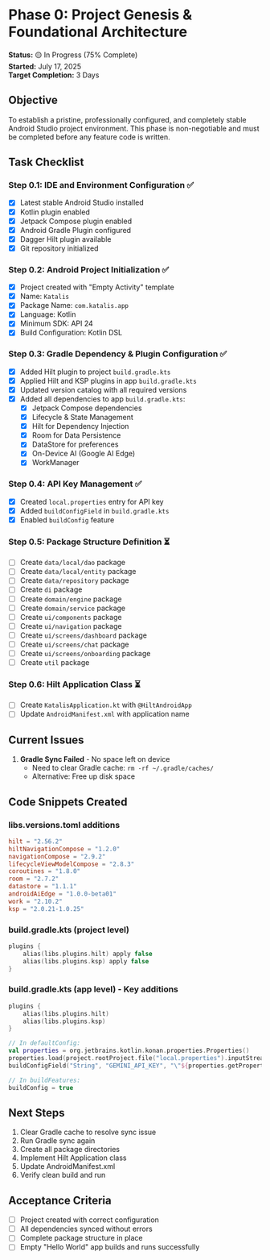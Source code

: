# Phase 0: Project Genesis & Foundational Architecture

**Status:** 🟡 In Progress (75% Complete)  
**Started:** July 17, 2025  
**Target Completion:** 3 Days

## Objective

To establish a pristine, professionally configured, and completely stable Android Studio project
environment. This phase is non-negotiable and must be completed before any feature code is written.

## Task Checklist

### Step 0.1: IDE and Environment Configuration ✅

- [x] Latest stable Android Studio installed
- [x] Kotlin plugin enabled
- [x] Jetpack Compose plugin enabled
- [x] Android Gradle Plugin configured
- [x] Dagger Hilt plugin available
- [x] Git repository initialized

### Step 0.2: Android Project Initialization ✅

- [x] Project created with "Empty Activity" template
- [x] Name: `Katalis`
- [x] Package Name: `com.katalis.app`
- [x] Language: Kotlin
- [x] Minimum SDK: API 24
- [x] Build Configuration: Kotlin DSL

### Step 0.3: Gradle Dependency & Plugin Configuration ✅

- [x] Added Hilt plugin to project `build.gradle.kts`
- [x] Applied Hilt and KSP plugins in app `build.gradle.kts`
- [x] Updated version catalog with all required versions
- [x] Added all dependencies to app `build.gradle.kts`:
    - [x] Jetpack Compose dependencies
    - [x] Lifecycle & State Management
    - [x] Hilt for Dependency Injection
    - [x] Room for Data Persistence
    - [x] DataStore for preferences
    - [x] On-Device AI (Google AI Edge)
    - [x] WorkManager

### Step 0.4: API Key Management ✅

- [x] Created `local.properties` entry for API key
- [x] Added `buildConfigField` in `build.gradle.kts`
- [x] Enabled `buildConfig` feature

### Step 0.5: Package Structure Definition ⏳

- [ ] Create `data/local/dao` package
- [ ] Create `data/local/entity` package
- [ ] Create `data/repository` package
- [ ] Create `di` package
- [ ] Create `domain/engine` package
- [ ] Create `domain/service` package
- [ ] Create `ui/components` package
- [ ] Create `ui/navigation` package
- [ ] Create `ui/screens/dashboard` package
- [ ] Create `ui/screens/chat` package
- [ ] Create `ui/screens/onboarding` package
- [ ] Create `util` package

### Step 0.6: Hilt Application Class ⏳

- [ ] Create `KatalisApplication.kt` with `@HiltAndroidApp`
- [ ] Update `AndroidManifest.xml` with application name

## Current Issues

1. **Gradle Sync Failed** - No space left on device
    - Need to clear Gradle cache: `rm -rf ~/.gradle/caches/`
    - Alternative: Free up disk space

## Code Snippets Created

### libs.versions.toml additions

```toml
hilt = "2.56.2"
hiltNavigationCompose = "1.2.0"
navigationCompose = "2.9.2"
lifecycleViewModelCompose = "2.8.3"
coroutines = "1.8.0"
room = "2.7.2"
datastore = "1.1.1"
androidAiEdge = "1.0.0-beta01"
work = "2.10.2"
ksp = "2.0.21-1.0.25"
```

### build.gradle.kts (project level)

```kotlin
plugins {
    alias(libs.plugins.hilt) apply false
    alias(libs.plugins.ksp) apply false
}
```

### build.gradle.kts (app level) - Key additions

```kotlin
plugins {
    alias(libs.plugins.hilt)
    alias(libs.plugins.ksp)
}

// In defaultConfig:
val properties = org.jetbrains.kotlin.konan.properties.Properties()
properties.load(project.rootProject.file("local.properties").inputStream())
buildConfigField("String", "GEMINI_API_KEY", "\"${properties.getProperty("GEMINI_API_KEY", "")}\"")

// In buildFeatures:
buildConfig = true
```

## Next Steps

1. Clear Gradle cache to resolve sync issue
2. Run Gradle sync again
3. Create all package directories
4. Implement Hilt Application class
5. Update AndroidManifest.xml
6. Verify clean build and run

## Acceptance Criteria

- [ ] Project created with correct configuration
- [ ] All dependencies synced without errors
- [ ] Complete package structure in place
- [ ] Empty "Hello World" app builds and runs successfully